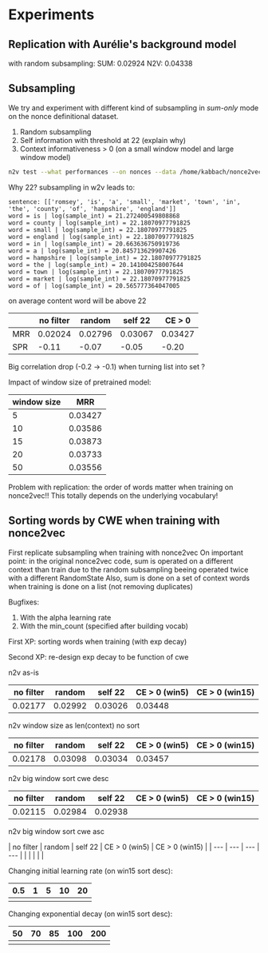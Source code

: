 # Experiments

## Replication with Aurélie's background model
with random subsampling:
SUM: 0.02924
N2V: 0.04338

## Subsampling
We try and experiment with different kind of subsampling in *sum-only* mode on
the nonce definitional dataset.
1. Random subsampling
2. Self information with threshold at 22 (explain why)
3. Context informativeness > 0 (on a small window model and large window model)

```bash
n2v test --what performances --on nonces --data /home/kabbach/nonce2vec/data/definitions/nonce.definitions.300.test --model /home/kabbach/nonce2vec/models/wiki_all.sent.split.model --sum_only --filter cwe --threshold 0
```

Why 22? subsampling in w2v leads to:
```
sentence: [['romsey', 'is', 'a', 'small', 'market', 'town', 'in', 'the', 'county', 'of', 'hampshire', 'england']]
word = is | log(sample_int) = 21.272400549808868
word = county | log(sample_int) = 22.18070977791825
word = small | log(sample_int) = 22.18070977791825
word = england | log(sample_int) = 22.18070977791825
word = in | log(sample_int) = 20.663636750919736
word = a | log(sample_int) = 20.845713629907426
word = hampshire | log(sample_int) = 22.18070977791825
word = the | log(sample_int) = 20.141004258007644
word = town | log(sample_int) = 22.18070977791825
word = market | log(sample_int) = 22.18070977791825
word = of | log(sample_int) = 20.565777364047005
```
on average content word will be above 22

| | no filter | random | self 22 | CE > 0 |
| --- | --- | --- | --- | --- |
| MRR | 0.02024 | 0.02796 | 0.03067 | 0.03427 |
| SPR | -0.11 | -0.07 | -0.05 | -0.20 |

Big correlation drop (-0.2 -> -0.1) when turning list into set ?

Impact of window size of pretrained model:

| window size | MRR |
| --- | --- |
| 5 | 0.03427 |
| 10 | 0.03586 |
| 15 | 0.03873 |
| 20 | 0.03733 |
| 50 | 0.03556 |

Problem with replication: the order of words matter when training on nonce2vec!! This totally depends on the underlying vocabulary!

## Sorting words by CWE when training with nonce2vec

First replicate subsampling when training with nonce2vec
On important point: in the original nonce2vec code, sum is operated on a different context than train due to the random
subsampling beeing operated twice with a different RandomState
Also, sum is done on a set of context words when training is done on a list (not removing duplicates)

Bugfixes:
1. With the alpha learning rate
2. With the min_count (specified after building vocab)

First XP: sorting words when training (with exp decay)

Second XP: re-design exp decay to be function of cwe


n2v as-is

| no filter | random | self 22 | CE > 0 (win5) | CE > 0 (win15) |
| --- | --- | --- | --- | --- |
| 0.02177 | 0.02992 | 0.03026 | 0.03448 |  |

n2v window size as len(context) no sort

| no filter | random | self 22 | CE > 0 (win5) | CE > 0 (win15) |
| --- | --- | --- | --- | --- |
| 0.02178 | 0.03098 | 0.03034 | 0.03457 | |

n2v big window sort cwe desc

| no filter | random | self 22 | CE > 0 (win5) | CE > 0 (win15) |
| --- | --- | --- | --- | --- |
| 0.02115 |  0.02984 | 0.02938 |  | |

n2v big window sort cwe asc

| no filter | random | self 22 | CE > 0 (win5) | CE > 0 (win15) |
| --- | --- | --- | --- |
|  |  |  |  |

Changing initial learning rate (on win15 sort desc):

| 0.5 | 1 | 5 | 10 | 20 |
| --- | --- | --- | --- | --- |
|  |  |  |  |  |

Changing exponential decay (on win15 sort desc):

| 50 | 70 | 85 | 100 | 200 |
| --- | --- | --- | --- | --- |
|  |  |  |  |  |
